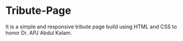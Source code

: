 # Tribute-Page
It is a simple and responsive tribute page build using HTML and CSS to honor Dr. APJ Abdul Kalam.
